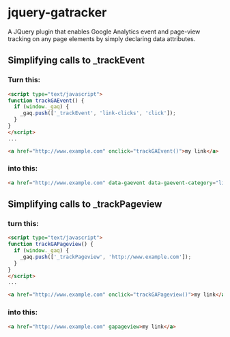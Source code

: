 jquery-gatracker
================

A JQuery plugin that enables Google Analytics event and page-view tracking on any page elements by simply declaring data attributes.

## Simplifying calls to _trackEvent

### Turn this:

```html
<script type="text/javascript">
function trackGAEvent() {
  if (window._gaq) {
    _gaq.push(['_trackEvent', 'link-clicks', 'click']);
  }
}
</script>
...

<a href="http://www.example.com" onclick="trackGAEvent()">my link</a>

```

### into this:
 ```html
<a href="http://www.example.com" data-gaevent data-gaevent-category="link-clicks">my link</a>
```

## Simplifying calls to _trackPageview

### turn this:

```html
<script type="text/javascript">
function trackGAPageview() {
  if (window._gaq) {
    _gaq.push(['_trackPageview', 'http://www.example.com']);
  }
}
</script>
...

<a href="http://www.example.com" onclick="trackGAPageview()">my link</a>

```

### into this:
```html
<a href="http://www.example.com" gapageview>my link</a>
```